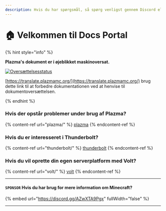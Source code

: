 ```yaml
---
description: Hvis du har spørgsmål, så spørg venligst gennem Discord eller GitHub Issues.
---
```


# 🏠 Velkommen til Docs Portal

{% hint style="info" %}

**Plazma's dokument er i øjeblikket maskinoversat.**

[![Oversættelsesstatus](https://badge.plazmamc.org/internal/crowdin)](https://translate.plazmamc.org/)

[https://translate.plazmamc.org/](https://translate.plazmamc.org/) brug dette link til at forbedre dokumentationen ved at henvise til dokumentoversættelsen.

{% endhint %}

### Hvis der opstår problemer under brug af Plazma?

{% content-ref url="plazma/" %}
[plazma](plazma/)
{% endcontent-ref %}

### Hvis du er interesseret i Thunderbolt?

{% content-ref url="thunderbolt/" %}
[thunderbolt](thunderbolt/)
{% endcontent-ref %}

### Hvis du vil oprette din egen serverplatform med Volt?

{% content-ref url="volt/" %}
[volt](volt/)
{% endcontent-ref %}

***

#### `SPONSOR` Hvis du har brug for mere information om Minecraft? <a href="#etc-1" id="etc-1"></a>

{% embed url="https://discord.gg/AZwXTA9Pgx" fullWidth="false" %}

***
